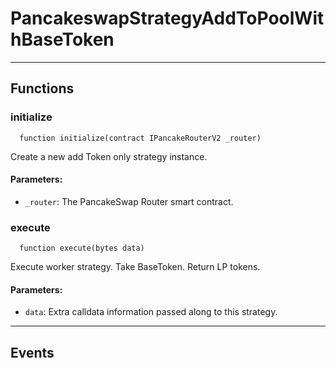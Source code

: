 # PancakeswapStrategyAddToPoolWithBaseToken




___

## Functions

### initialize



```solidity
  function initialize(contract IPancakeRouterV2 _router)
```

Create a new add Token only strategy instance.



#### Parameters:

- `_router`: The PancakeSwap Router smart contract.

### execute



```solidity
  function execute(bytes data)
```

Execute worker strategy. Take BaseToken. Return LP tokens.



#### Parameters:

- `data`: Extra calldata information passed along to this strategy.


___

## Events


